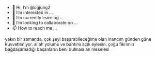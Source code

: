 - 👋 Hi, I’m @cgjung2
- 👀 I’m interested in ...
- 🌱 I’m currently learning ...
- 💞️ I’m looking to collaborate on ...
- 📫 How to reach me ...

<!---
cgjung2/cgjung2 is a ✨ special ✨ repository because its `README.md` (this file) appears on your GitHub profile.
You can click the Preview link to take a look at your changes.
--->
yakın bir zamanda, çok şeyi başarabileceğime olan inancım günden güne kuvvetleniyor. allah yolumu ve bahtımı açık eylesin. çoğu fikrimin bağdaşamadığı başarıların beni bulması an meselesi
